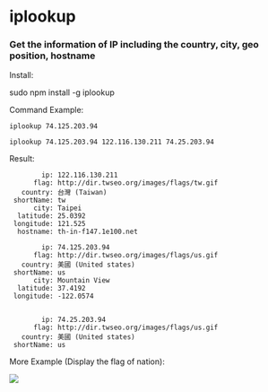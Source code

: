 iplookup
========

### Get the information of IP including the country, city, geo position, hostname

Install:

sudo npm install -g iplookup


Command Example:

```
iplookup 74.125.203.94

iplookup 74.125.203.94 122.116.130.211 74.25.203.94
```

Result:

```
        ip: 122.116.130.211
      flag: http://dir.twseo.org/images/flags/tw.gif
   country: 台灣 (Taiwan)
 shortName: tw
      city: Taipei
  latitude: 25.0392
 longitude: 121.525
  hostname: th-in-f147.1e100.net

        ip: 74.125.203.94
      flag: http://dir.twseo.org/images/flags/us.gif
   country: 美國 (United states)
 shortName: us
      city: Mountain View
  latitude: 37.4192
 longitude: -122.0574


        ip: 74.25.203.94
      flag: http://dir.twseo.org/images/flags/us.gif
   country: 美國 (United states)
 shortName: us
```

More Example (Display the flag of nation):

<img src="https://raw.githubusercontent.com/puritys/MyProgram/master/images/iplookup.png" />
